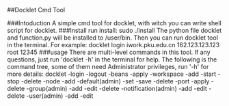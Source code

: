 ##Docklet Cmd Tool

###Intoduction
A simple cmd tool for docklet, with witch you can write shell script for docklet.
###Install
run install:
    sudo ./install
The python file docklet and function.py will be installed to /user/bin. Then you can run docklet tool in the terminal. 
For example:
    docklet login iwork.pku.edu.cn 162.123.123.123 root 12345
###usage
There are multi-level commands in this tool.
If any questions, just  run 'docklet -h' in the terminal for help.
The following is the command tree, some of them need Administrator privileges, run '-h' for more details:
	docklet
		-login
		-logout
		-beans 
			-apply
		-workspace
			-add
			-start
			-stop
			-delete
		-node
			-add
			-default(admin)
				-set
			-save
			-delete
		-port
			-apply
			-delete
		-group(admin)
			-add
			-edit
			-delete
		-notification(admin)
			-add
			-edit
			-delete
		-user(admin)
			-add
			-edit